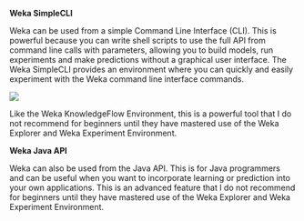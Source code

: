 
**Weka SimpleCLI**

Weka can be used from a simple Command Line Interface (CLI). This is powerful because you
can write shell scripts to use the full API from command line calls with parameters, allowing
you to build models, run experiments and make predictions without a graphical user interface.
The Weka SimpleCLI provides an environment where you can quickly and easily experiment
with the Weka command line interface commands.

![](https://github.com/fenago/katacoda-scenarios/raw/master/machine-learning-mastery-weka/machine-learning-mastery-weka-chapter-06/steps/images/46-19.png)

Like the Weka KnowledgeFlow Environment, this is a powerful tool that I do not recommend
for beginners until they have mastered use of the Weka Explorer and Weka Experiment
Environment.

**Weka Java API**

Weka can also be used from the Java API. This is for Java programmers and can be useful
when you want to incorporate learning or prediction into your own applications. This is an
advanced feature that I do not recommend for beginners until they have mastered use of the
Weka Explorer and Weka Experiment Environment.
